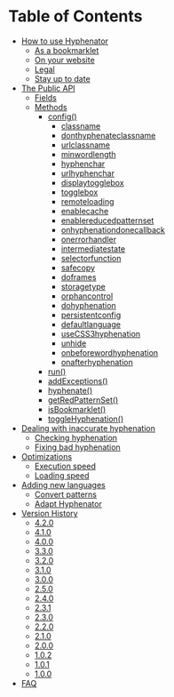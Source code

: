# Table of Contents #

  * [How to use Hyphenator](https://github.com/mnater/Hyphenator.js/blob/wiki/en_HowToUseHyphenator)
    * [As a bookmarklet](https://github.com/mnater/Hyphenator.js/blob/wiki/en_HowToUseHyphenator#Using_Hyphenator_as_a_Bookmarklet)
    * [On your website](https://github.com/mnater/Hyphenator.js/blob/wiki/en_HowToUseHyphenator#Using_Hyphenator_on_your_website)
    * [Legal](https://github.com/mnater/Hyphenator.js/blob/wiki/en_HowToUseHyphenator#Legal)
    * [Stay up to date](https://github.com/mnater/Hyphenator.js/blob/wiki/en_HowToUseHyphenator#Stay_up_to_date)
  * [The Public API](https://github.com/mnater/Hyphenator.js/blob/wiki/en_PublicAPI)
    * [Fields](https://github.com/mnater/Hyphenator.js/blob/wiki/en_PublicAPI#Fields)
    * [Methods](https://github.com/mnater/Hyphenator.js/blob/wiki/en_PublicAPI#Methods)
      * [config()](https://github.com/mnater/Hyphenator.js/blob/wiki/en_PublicAPI#void_Hyphenator.config(object_settings))
        * [classname](https://github.com/mnater/Hyphenator.js/blob/wiki/en_PublicAPI#properties_classname_and_donthyphenateclassname)
        * [donthyphenateclassname](https://github.com/mnater/Hyphenator.js/blob/wiki/en_PublicAPI#properties_classname_and_donthyphenateclassname)
        * [urlclassname](https://github.com/mnater/Hyphenator.js/blob/wiki/en_PublicAPI#property_urlclassname)
        * [minwordlength](https://github.com/mnater/Hyphenator.js/blob/wiki/en_PublicAPI#property_minwordlength)
        * [hyphenchar](https://github.com/mnater/Hyphenator.js/blob/wiki/en_PublicAPI#property_hyphenchar)
        * [urlhyphenchar](https://github.com/mnater/Hyphenator.js/blob/wiki/en_PublicAPI#property_urlhyphenchar)
        * [displaytogglebox](https://github.com/mnater/Hyphenator.js/blob/wiki/en_PublicAPI#property_displaytogglebox)
        * [togglebox](https://github.com/mnater/Hyphenator.js/blob/wiki/en_PublicAPI#property_togglebox)
        * [remoteloading](https://github.com/mnater/Hyphenator.js/blob/wiki/en_PublicAPI#property_remoteloading)
        * [enablecache](https://github.com/mnater/Hyphenator.js/blob/wiki/en_PublicAPI#property_enablecache)
        * [enablereducedpatternset](https://github.com/mnater/Hyphenator.js/blob/wiki/en_PublicAPI#property_enablereducedpatternset)
        * [onhyphenationdonecallback](https://github.com/mnater/Hyphenator.js/blob/wiki/en_PublicAPI#property_onhyphenationdonecallback)
        * [onerrorhandler](https://github.com/mnater/Hyphenator.js/blob/wiki/en_PublicAPI#property_onerrorhandler)
        * [intermediatestate](https://github.com/mnater/Hyphenator.js/blob/wiki/en_PublicAPI#property_intermediatestate)
        * [selectorfunction](https://github.com/mnater/Hyphenator.js/blob/wiki/en_PublicAPI#property_selectorfunction)
        * [safecopy](https://github.com/mnater/Hyphenator.js/blob/wiki/en_PublicAPI#property_safecopy)
        * [doframes](https://github.com/mnater/Hyphenator.js/blob/wiki/en_PublicAPI#property_doframes)
        * [storagetype](https://github.com/mnater/Hyphenator.js/blob/wiki/en_PublicAPI#property_storagetype)
        * [orphancontrol](https://github.com/mnater/Hyphenator.js/blob/wiki/en_PublicAPI#property_orphancontrol)
        * [dohyphenation](https://github.com/mnater/Hyphenator.js/blob/wiki/en_PublicAPI#property_dohyphenation)
        * [persistentconfig](https://github.com/mnater/Hyphenator.js/blob/wiki/en_PublicAPI#property_persistentconfig)
        * [defaultlanguage](https://github.com/mnater/Hyphenator.js/blob/wiki/en_PublicAPI#property_defaultlanguage)
        * [useCSS3hyphenation](https://github.com/mnater/Hyphenator.js/blob/wiki/en_PublicAPI#property_useCSS3hyphenation)
        * [unhide](https://github.com/mnater/Hyphenator.js/blob/wiki/en_PublicAPI#property_unhide)
        * [onbeforewordhyphenation](https://github.com/mnater/Hyphenator.js/blob/wiki/en_PublicAPI#property_onbeforewordhyphenation)
        * [onafterhyphenation](https://github.com/mnater/Hyphenator.js/blob/wiki/en_PublicAPI#property_onafterhyphenation)
      * [run()](https://github.com/mnater/Hyphenator.js/blob/wiki/en_PublicAPI#void_Hyphenator.run())
      * [addExceptions()](https://github.com/mnater/Hyphenator.js/blob/wiki/en_PublicAPI#void_Hyphenator.addExceptions(string_language,_string_words))
      * [hyphenate()](https://github.com/mnater/Hyphenator.js/blob/wiki/en_PublicAPI#mixed_Hyphenator.hyphenate(mixed_target,_string_lang))
      * [getRedPatternSet()](https://github.com/mnater/Hyphenator.js/blob/wiki/en_PublicAPI#bool_Hyphenator.getRedPatternSet(string_lang))
      * [isBookmarklet()](https://github.com/mnater/Hyphenator.js/blob/wiki/en_PublicAPI#bool_Hyphenator.isBookmarklet())
      * [toggleHyphenation()](https://github.com/mnater/Hyphenator.js/blob/wiki/en_PublicAPI#void_Hyphenator.toggleHyphenation())
  * [Dealing with inaccurate hyphenation](https://github.com/mnater/Hyphenator.js/blob/wiki/en_DealingWithInaccurateHyphenation)
    * [Checking hyphenation](https://github.com/mnater/Hyphenator.js/blob/wiki/en_DealingWithInaccurateHyphenation#Checking_hyphenation)
    * [Fixing bad hyphenation](https://github.com/mnater/Hyphenator.js/blob/wiki/en_DealingWithInaccurateHyphenation#Fixing_bad_hyphenation)
  * [Optimizations](https://github.com/mnater/Hyphenator.js/blob/wiki/en_Optimizations)
    * [Execution speed](https://github.com/mnater/Hyphenator.js/blob/wiki/en_Optimizations#Execution_speed)
    * [Loading speed](https://github.com/mnater/Hyphenator.js/blob/wiki/en_Optimizations#Loading_speed)
  * [Adding new languages](https://github.com/mnater/Hyphenator.js/blob/wiki/en_AddNewLanguage)
    * [Convert patterns](https://github.com/mnater/Hyphenator.js/blob/wiki/en_AddNewLanguage#Converting_the_patterns)
    * [Adapt Hyphenator](https://github.com/mnater/Hyphenator.js/blob/wiki/en_AddNewLanguage#adapt_code_in_Hyphenator)
  * [Version History](https://github.com/mnater/Hyphenator.js/blob/wiki/en_VersionHistory)
    * [4.2.0](https://github.com/mnater/Hyphenator.js/blob/wiki/en_VersionHistory?ts=1366920049&updated=en_VersionHistory#(April_25,_2013))
    * [4.1.0](https://github.com/mnater/Hyphenator.js/blob/wiki/en_VersionHistory#(October_18,_2012))
    * [4.0.0](https://github.com/mnater/Hyphenator.js/blob/wiki/en_VersionHistory#(August_05,_2011))
    * [3.3.0](https://github.com/mnater/Hyphenator.js/blob/wiki/en_VersionHistory#(April_6,_2011))
    * [3.2.0](https://github.com/mnater/Hyphenator.js/blob/wiki/en_VersionHistory#(November_14,_2010))
    * [3.1.0](https://github.com/mnater/Hyphenator.js/blob/wiki/en_VersionHistory#(September_2,_2010))
    * [3.0.0](https://github.com/mnater/Hyphenator.js/blob/wiki/en_VersionHistory#(June_16,_2010))
    * [2.5.0](https://github.com/mnater/Hyphenator.js/blob/wiki/en_VersionHistory#(February_27,_2010))
    * [2.4.0](https://github.com/mnater/Hyphenator.js/blob/wiki/en_VersionHistory#(October_09,_2009))
    * [2.3.1](https://github.com/mnater/Hyphenator.js/blob/wiki/en_VersionHistory#(August_05,_2009))
    * [2.3.0](https://github.com/mnater/Hyphenator.js/blob/wiki/en_VersionHistory#(July_14,_2009))
    * [2.2.0](https://github.com/mnater/Hyphenator.js/blob/wiki/en_VersionHistory#(May_06,_2009))
    * [2.1.0](https://github.com/mnater/Hyphenator.js/blob/wiki/en_VersionHistory#(Apr_05,_2009))
    * [2.0.0](https://github.com/mnater/Hyphenator.js/blob/wiki/en_VersionHistory#(Mar_15,_2009))
    * [1.0.2](https://github.com/mnater/Hyphenator.js/blob/wiki/en_VersionHistory#(Mar_08,_2009))
    * [1.0.1](https://github.com/mnater/Hyphenator.js/blob/wiki/en_VersionHistory#(Mar_02,_2009))
    * [1.0.0](https://github.com/mnater/Hyphenator.js/blob/wiki/en_VersionHistory#(Feb_21,_2009))
  * [FAQ](https://github.com/mnater/Hyphenator.js/blob/wiki/en_FAQ)